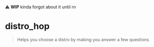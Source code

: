 :warning: **WIP** kinda  forgot about it until rn

# distro_hop

> Helps you choose a distro by making you answer a few questions
